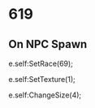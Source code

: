 # 619







## On NPC Spawn

e.self:SetRace(69);

e.self:SetTexture(1);

e.self:ChangeSize(4);





